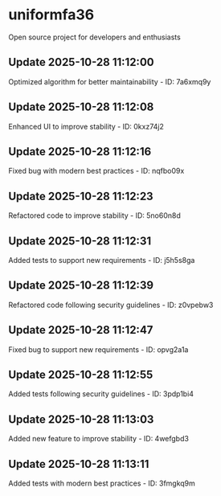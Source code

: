 # uniformfa36
Open source project for developers and enthusiasts

## Update 2025-10-28 11:12:00
Optimized algorithm for better maintainability - ID: 7a6xmq9y


## Update 2025-10-28 11:12:08
Enhanced UI to improve stability - ID: 0kxz74j2


## Update 2025-10-28 11:12:16
Fixed bug with modern best practices - ID: nqfbo09x


## Update 2025-10-28 11:12:23
Refactored code to improve stability - ID: 5no60n8d


## Update 2025-10-28 11:12:31
Added tests to support new requirements - ID: j5h5s8ga


## Update 2025-10-28 11:12:39
Refactored code following security guidelines - ID: z0vpebw3


## Update 2025-10-28 11:12:47
Fixed bug to support new requirements - ID: opvg2a1a


## Update 2025-10-28 11:12:55
Added tests following security guidelines - ID: 3pdp1bi4


## Update 2025-10-28 11:13:03
Added new feature to improve stability - ID: 4wefgbd3


## Update 2025-10-28 11:13:11
Added tests with modern best practices - ID: 3fmgkq9m

